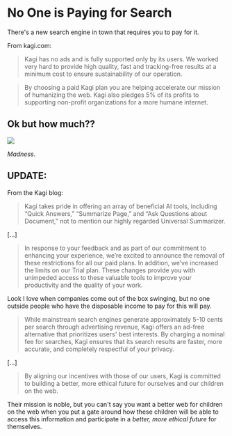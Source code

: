 # No One is Paying for Search

There's a new search engine in town that requires you to pay for it.

From kagi.com:

> Kagi has no ads and is fully supported only by its users. We worked very hard to provide high quality, fast and tracking-free results at a minimum cost to ensure sustainability of our operation.

> By choosing a paid Kagi plan you are helping accelerate our mission of humanizing the web. Kagi also pledges 5% of its profits to supporting non-profit organizations for a more humane internet.

## Ok but how much??

![](https://res.cloudinary.com/to-the-crazy-ones/image/upload/c_scale,w_1407/v1685860450/kagi-pricing_jefndr.png)

*Madness*.

## UPDATE:

From the Kagi blog:

> Kagi takes pride in offering an array of beneficial AI tools, including “Quick Answers,” “Summarize Page,” and “Ask Questions about Document,” not to mention our highly regarded Universal Summarizer.

[...]

> In response to your feedback and as part of our commitment to enhancing your experience, we’re excited to announce the removal of these restrictions for all our paid plans. In addition, we’ve increased the limits on our Trial plan. These changes provide you with unimpeded access to these valuable tools to improve your productivity and the quality of your work.

Look I love when companies come out of the box swinging, but no one outside people who have the disposable income to pay for this will pay.

> While mainstream search engines generate approximately 5-10 cents per search through advertising revenue, Kagi offers an ad-free alternative that prioritizes users' best interests. By charging a nominal fee for searches, Kagi ensures that its search results are faster, more accurate, and completely respectful of your privacy.

[...]

> By aligning our incentives with those of our users, Kagi is committed to building a better, more ethical future for ourselves and our children on the web.

Their mission is noble, but you can't say you want a better web for children on the web when you put a gate around how these children will be able to access this information and participate in a *better, more ethical future* for themselves.
